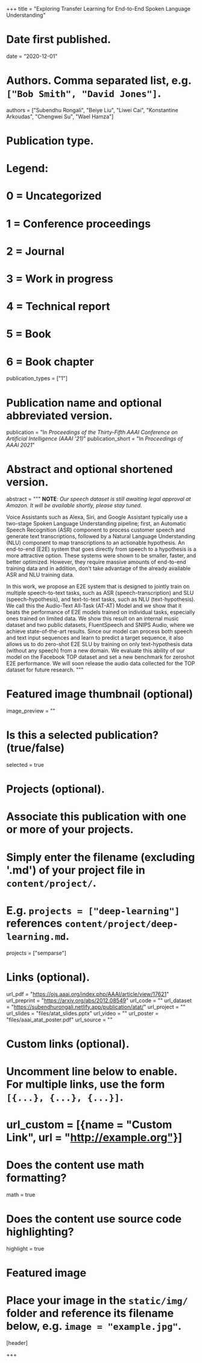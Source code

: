 +++
title = "Exploring Transfer Learning for End-to-End Spoken Language Understanding"

# Date first published.
date = "2020-12-01"

# Authors. Comma separated list, e.g. `["Bob Smith", "David Jones"]`.
authors = ["Subendhu Rongali", "Beiye Liu", "Liwei Cai", "Konstantine Arkoudas", "Chengwei Su", "Wael Hamza"]

# Publication type.
# Legend:
# 0 = Uncategorized
# 1 = Conference proceedings
# 2 = Journal
# 3 = Work in progress
# 4 = Technical report
# 5 = Book
# 6 = Book chapter
publication_types = ["1"]

# Publication name and optional abbreviated version.
publication = "In *Proceedings of the Thirty-Fifth AAAI Conference on Artificial Intelligence (AAAI ’21)*"
publication_short = "In *Proceedings of AAAI 2021*"

# Abstract and optional shortened version.
abstract = """
**NOTE**: *Our speech dataset is still awaiting legal approval at Amazon. It will be available shortly, please stay tuned.*

Voice Assistants such as Alexa, Siri, and Google Assistant typically use a two-stage Spoken Language Understanding pipeline; first, an Automatic Speech Recognition (ASR) component to process customer speech and generate text transcriptions, followed by a Natural Language Understanding (NLU) component to map transcriptions to an actionable hypothesis. An end-to-end (E2E) system that goes directly from speech to a hypothesis is a more attractive option. These systems were shown to be smaller, faster, and better optimized. However, they require massive amounts of end-to-end training data and in addition, don't take advantage of the already available ASR and NLU training data.

In this work, we propose an E2E system that is designed to jointly train on multiple speech-to-text tasks, such as ASR (speech-transcription) and SLU (speech-hypothesis), and text-to-text tasks, such as NLU (text-hypothesis). We call this the Audio-Text All-Task (AT-AT) Model and we show that it beats the performance of E2E models trained on individual tasks, especially ones trained on limited data. We show this result on an internal music dataset and two public datasets, FluentSpeech and SNIPS Audio, where we achieve state-of-the-art results. Since our model can process both speech and text input sequences and learn to predict a target sequence, it also allows us to do zero-shot E2E SLU by training on only text-hypothesis data (without any speech) from a new domain. We evaluate this ability of our model on the Facebook TOP dataset and set a new benchmark for zeroshot E2E performance. We will soon release the audio data collected for the TOP dataset for future research.
"""

# Featured image thumbnail (optional)
image_preview = ""

# Is this a selected publication? (true/false)
selected = true

# Projects (optional).
#   Associate this publication with one or more of your projects.
#   Simply enter the filename (excluding '.md') of your project file in `content/project/`.
#   E.g. `projects = ["deep-learning"]` references `content/project/deep-learning.md`.
projects = ["semparse"]

# Links (optional).
url_pdf = "https://ojs.aaai.org/index.php/AAAI/article/view/17621"
url_preprint = "https://arxiv.org/abs/2012.08549"
url_code = ""
url_dataset = "https://subendhurongali.netlify.app/publication/atat/"
url_project = ""
url_slides = "files/atat_slides.pptx"
url_video = ""
url_poster = "files/aaai_atat_poster.pdf"
url_source = ""

# Custom links (optional).
#   Uncomment line below to enable. For multiple links, use the form `[{...}, {...}, {...}]`.
# url_custom = [{name = "Custom Link", url = "http://example.org"}]

# Does the content use math formatting?
math = true

# Does the content use source code highlighting?
highlight = true

# Featured image
# Place your image in the `static/img/` folder and reference its filename below, e.g. `image = "example.jpg"`.
[header]

+++
